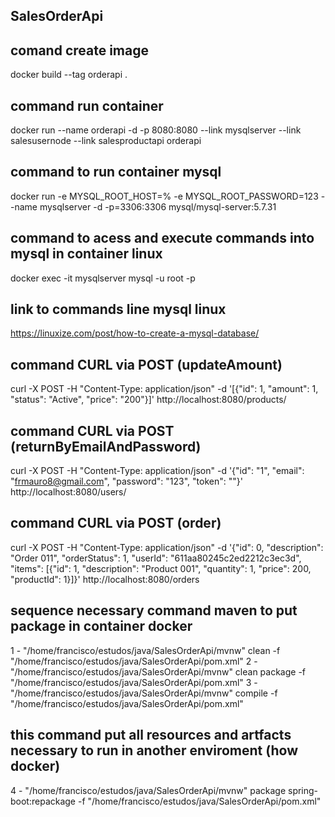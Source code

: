 ## SalesOrderApi

## comand create image
docker build --tag orderapi .

## command run container
docker run --name orderapi -d -p 8080:8080 --link mysqlserver --link salesusernode --link salesproductapi orderapi

## command to run container mysql
docker run -e MYSQL_ROOT_HOST=% -e MYSQL_ROOT_PASSWORD=123 --name mysqlserver -d -p=3306:3306 mysql/mysql-server:5.7.31


## command to acess and execute commands into mysql in container linux
docker exec -it mysqlserver mysql -u root -p

## link to commands line mysql linux
https://linuxize.com/post/how-to-create-a-mysql-database/

## command CURL via POST (updateAmount)
curl -X POST -H "Content-Type: application/json" -d '[{"id": 1, "amount": 1, "status": "Active", "price": "200"}]' http://localhost:8080/products/

## command CURL via POST (returnByEmailAndPassword)
curl -X POST -H "Content-Type: application/json" -d '{"id": "1", "email": "frmauro8@gmail.com", "password": "123", "token": ""}' http://localhost:8080/users/

## command CURL via POST (order)
curl -X POST -H "Content-Type: application/json" -d '{"id": 0, "description": "Order 011", "orderStatus": 1, "userId": "611aa80245c2ed2212c3ec3d", "items": [{"id": 1, "description": "Product 001", "quantity": 1, "price": 200, "productId": 1}]}' http://localhost:8080/orders



## sequence necessary command maven to put package in container docker
1  -  "/home/francisco/estudos/java/SalesOrderApi/mvnw" clean -f "/home/francisco/estudos/java/SalesOrderApi/pom.xml"
2  -  "/home/francisco/estudos/java/SalesOrderApi/mvnw" clean package  -f "/home/francisco/estudos/java/SalesOrderApi/pom.xml"
3  -  "/home/francisco/estudos/java/SalesOrderApi/mvnw" compile -f "/home/francisco/estudos/java/SalesOrderApi/pom.xml"

## this command put all resources and artfacts necessary to run in another enviroment (how docker)
4  -  "/home/francisco/estudos/java/SalesOrderApi/mvnw" package spring-boot:repackage -f "/home/francisco/estudos/java/SalesOrderApi/pom.xml"






